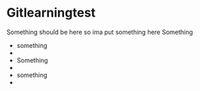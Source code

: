 # Gitlearningtest
<head>Something should be here so ima put something here<head>
  <body>Something
     <ul> 
      <li>something<li>
      <li>Something<li> 
      <li>something<li>
     <ul>
   <body>
